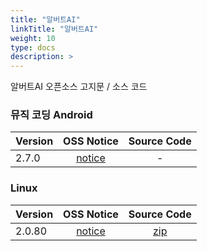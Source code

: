 ```yaml
---
title: "알버트AI"
linkTitle: "알버트AI"
weight: 10
type: docs
description: >
---
```


알버트AI 오픈소스 고지문 / 소스 코드

### 뮤직 코딩 Android

| Version | OSS Notice | Source Code |
|---|:---:|:---:|
| 2.7.0 | [notice](https://opensource.sktelecom.com/compliance_artifacts/albert_ai_music/android/2.7.0/Albert_AI_music_android_2.7.0_OSS_Notice.html)  | - |

### Linux

| Version | OSS Notice | Source Code |
|---|:---:|:---:|
| 2.0.80 | [notice](https://opensource.sktelecom.com/compliance_artifacts/albert/linux/2.0.80/Albert_linux_2.0.80_OSS_Notice.html)  | [zip](https://opensource.sktelecom.com/compliance_artifacts/albert/linux/2.0.80/Albert_linux_2.0.80_sourcecode.zip) |